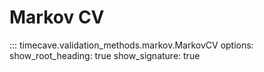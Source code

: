 # Markov CV

::: timecave.validation_methods.markov.MarkovCV
    options:
        show_root_heading: true
        show_signature: true